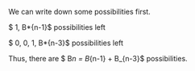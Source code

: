 We can write down some possibilities first.

$ 1, B\*{n-1}$ possibilities left

$ 0, 0, 1, B\*{n-3}$ possibilities left

Thus, there are $ B*n = B*{n-1} + B\_{n-3}$ possibilities.
